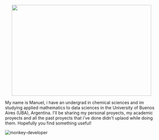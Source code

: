 



 <p align="center">
  <img width="460" height="300" src="![icegif-18](https://github.com/user-attachments/assets/37e3645d-a183-4872-9ba2-879ba5eeb403)">
</p>


My name is Manuel, i have an undergrad in chemical sciences and im studying applied mathematics to data sciences in the University of Buenos Aires (UBA), Argentina. 
I'll be sharing my personal proyects, my academic proyects and  all the past proyects that i've done didn't uplaod while doing them. Hopefully you find something useful! 

![monkey-developer](https://github.com/user-attachments/assets/6db7f6f5-e1f7-4056-8a5e-f69607b18b52)
